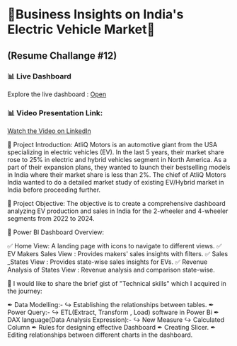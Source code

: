   # 🔋Business Insights on India's Electric Vehicle Market🔋    
  ## (Resume Challange #12)



### 📊 Live Dashboard
Explore the live dashboard : [Open](https://app.powerbi.com/groups/me/reports/5def771b-6f22-4d3d-9dea-c2ca29663e97/46f9b9de7040d19806d7?experience=power-bi&clientSideAuth=0)

### 📊 Video Presentation Link:
[Watch the Video on LinkedIn](https://www.linkedin.com/feed/update/urn:li:activity:7225928989402349568/)

🎯 Project Introduction:
AtliQ Motors is an automotive giant from the USA specializing in electric vehicles (EV). In the last 5 years, their market share rose to 25% in electric and hybrid vehicles segment in North America. As a part of their expansion plans, they wanted to launch their bestselling models in India where their market share is less than 2%. The chief of AtliQ Motors India wanted to do a detailed market study of existing EV/Hybrid market in India before proceeding further.

🎯 Project Objective:
The objective is to create a comprehensive dashboard analyzing EV production and sales in India for the 2-wheeler and 4-wheeler segments from 2022 to 2024.

🔎 Power BI Dashboard Overview:

✅ Home View: A landing page with icons to navigate to different views.
✅ EV Makers Sales View : Provides makers' sales insights with filters.
✅ Sales _States View : Provides state-wise sales insights for EVs.
✅ Revenue Analysis of States View : Revenue analysis and comparison state-wise.

📢 I would like to share the brief gist of "Technical skills" which I acquired in the journey:

✒ Data Modelling:-
↪ Establishing the relationships between tables.
✒ Power Query:-
↪ ETL(Extract, Transform , Load) software in Power Bi
✒ DAX language(Data Analysis Expression):-
↪ New Measure
↪ Calculated Column
✒ Rules for designing effective Dashboard
✒ Creating Slicer.
✒ Editing relationships between different charts in the dashboard.

